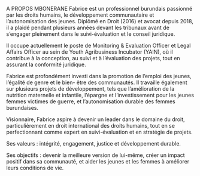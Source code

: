 A PROPOS
MBONERANE Fabrice est un professionnel burundais passionné par les droits humains, le
développement communautaire et l’autonomisation des jeunes. Diplômé en Droit (2016) et avocat
depuis 2018, il a plaidé pendant plusieurs années devant les tribunaux avant de s’engager pleinement
dans le suivi-évaluation et le conseil juridique.

Il occupe actuellement le poste de Monitoring &amp; Evaluation Officer et Legal Affairs Officer au sein de
Youth Agribusiness Incubator (YAIN), où il contribue à la conception, au suivi et à l’évaluation des
projets, tout en assurant la conformité juridique.

Fabrice est profondément investi dans la promotion de l’emploi des jeunes, l’égalité de genre et le bien-
être des communautés. Il travaille également sur plusieurs projets de développement, tels que
l’amélioration de la nutrition maternelle et infantile, l’épargne et l’investissement pour les jeunes
femmes victimes de guerre, et l’autonomisation durable des femmes burundaises.

Visionnaire, Fabrice aspire à devenir un leader dans le domaine du droit, particulièrement en droit
international des droits humains, tout en se perfectionnant comme expert en suivi-évaluation et en
stratégie de projets.

Ses valeurs : intégrité, engagement, justice et développement durable.

Ses objectifs : devenir la meilleure version de lui-même, créer un impact positif dans sa communauté, et
aider les jeunes et les femmes à améliorer leurs conditions de vie.
